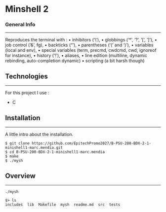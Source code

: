# Minshell 2
### General Info
***
Reproduces the terminal with :
        • inhibitors (‘\’),
        • globbings (‘*’, ‘?’, ‘[’, ’]’),
        • job control (‘&’, fg),
        • backticks (“’),
        • parentheses (‘(’ and ‘)’),
        • variables (local and env),
        • special variables (term, precmd, cwdcmd, cwd, ignoreof for instance),
        • history (‘!’),
        • aliases,
        • line edition (multiline, dynamic rebinding, auto-completion dynamic)
        • scripting (a bit harsh though)
## Technologies
***
For this project I use :
* C
## Installation
***
A little intro about the installation. 
```
$ git clone https://github.com/EpitechPromo2027/B-PSU-200-BDX-2-1-minishell1-marc.mendia.git
$ cd B-PSU-200-BDX-2-1-minishell1-marc.mendia
$ make
$ ./mysh
```
## Overview
***
```
./mysh

$> ls 
includes  lib  Makefile  mysh  readme.md  src  tests
```
